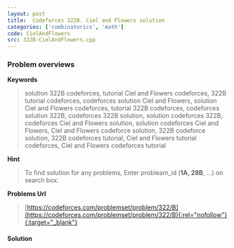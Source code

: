 ```yaml
---
layout: post
title:  Codeforces 322B. Ciel and Flowers solution
categories: ['combinatorics', 'math']
code: CielAndFlowers
src: 322B-CielAndFlowers.cpp
---
```

### **Problem overviews**

**Keywords**
> solution 322B codeforces, tutorial Ciel and Flowers codeforces, 322B tutorial codeforces, codeforces solution Ciel and Flowers, solution Ciel and Flowers codeforces, tutorial 322B codeforces, codeforces solution 322B, codeforces 322B solution, solution codeforces 322B, codeforces Ciel and Flowers solution, solution codeforces Ciel and Flowers, Ciel and Flowers codeforce solution, 322B codeforce solution, 322B codeforces tutorial, Ciel and Flowers tutorial codeforces, Ciel and Flowers codeforces tutorial

**Hint**
> To find solution for any problems, Enter probleam_id (**1A, 28B**, ...) on search box. 

**Problems Url**
> [https://codeforces.com/problemset/problem/322/B](https://codeforces.com/problemset/problem/322/B){:rel="nofollow"}{:target="_blank"}

#### **Solution**



